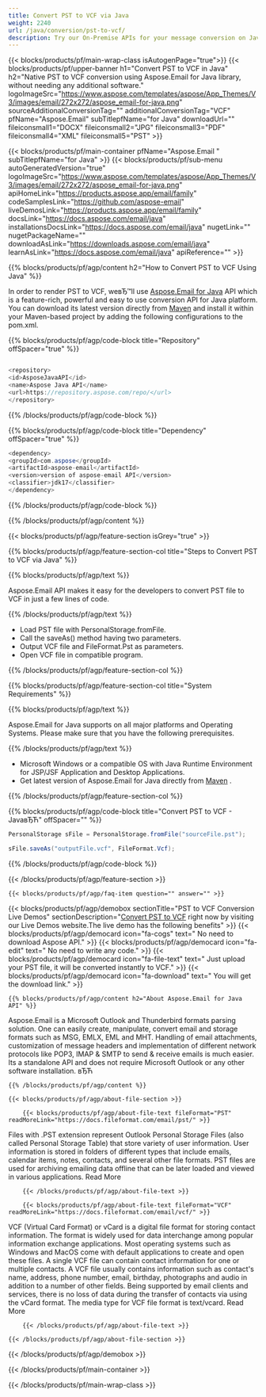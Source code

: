 ```yaml
---
title: Convert PST to VCF via Java 
weight: 2240
url: /java/conversion/pst-to-vcf/ 
description: Try our On-Premise APIs for your message conversion on Java Runtime Environment for JSP/JSF Application and Desktop Applications.
---
```


{{< blocks/products/pf/main-wrap-class isAutogenPage="true">}}
{{< blocks/products/pf/upper-banner h1="Convert PST to VCF in Java" h2="Native PST to VCF conversion using Aspose.Email for Java library, without needing any additional software." logoImageSrc="https://www.aspose.com/templates/aspose/App_Themes/V3/images/email/272x272/aspose_email-for-java.png" sourceAdditionalConversionTag="" additionalConversionTag="VCF" pfName="Aspose.Email" subTitlepfName="for Java" downloadUrl="" fileiconsmall1="DOCX" fileiconsmall2="JPG" fileiconsmall3="PDF" fileiconsmall4="XML" fileiconsmall5="PST" >}}

{{< blocks/products/pf/main-container pfName="Aspose.Email " subTitlepfName="for Java" >}}
{{< blocks/products/pf/sub-menu autoGeneratedVersion="true" logoImageSrc="https://www.aspose.com/templates/aspose/App_Themes/V3/images/email/272x272/aspose_email-for-java.png" apiHomeLink="https://products.aspose.app/email/family" codeSamplesLink="https://github.com/aspose-email" liveDemosLink="https://products.aspose.app/email/family" docsLink="https://docs.aspose.com/email/java" installationsDocsLink="https://docs.aspose.com/email/java" nugetLink="" nugetPackageName="" downloadAsLink="https://downloads.aspose.com/email/java" learnAsLink="https://docs.aspose.com/email/java" apiReference="" >}}

{{% blocks/products/pf/agp/content h2="How to Convert PST to VCF Using Java" %}}

 In order to render PST to VCF, weвЂ™ll use
 [Aspose.Email for Java](https://products.aspose.com/email/java) 
 API which is a feature-rich, powerful and easy to use conversion API for Java platform. You can download its latest version directly from
 [Maven](https://repository.aspose.com/webapp/#/artifacts/browse/tree/General/repo/com/aspose/aspose-email) 
 and install it within your Maven-based project by adding the following configurations to the pom.xml.

{{% blocks/products/pf/agp/code-block title="Repository" offSpacer="true" %}}

```cs

<repository>
<id>AsposeJavaAPI</id>
<name>Aspose Java API</name>
<url>https://repository.aspose.com/repo/</url>
</repository>

```

{{% /blocks/products/pf/agp/code-block %}}

{{% blocks/products/pf/agp/code-block title="Dependency" offSpacer="true" %}}

```cs
<dependency>
<groupId>com.aspose</groupId>
<artifactId>aspose-email</artifactId>
<version>version of aspose-email API</version>
<classifier>jdk17</classifier>
</dependency>

```

{{% /blocks/products/pf/agp/code-block %}}

{{% /blocks/products/pf/agp/content %}}

{{< blocks/products/pf/agp/feature-section isGrey="true" >}}

{{% blocks/products/pf/agp/feature-section-col title="Steps to Convert PST to VCF via Java" %}}

{{% blocks/products/pf/agp/text %}}

 Aspose.Email API makes it easy for the developers to convert PST file to VCF in just a few lines of code.

{{% /blocks/products/pf/agp/text %}}

+  Load PST file with PersonalStorage.fromFile.
+  Call the saveAs() method having two parameters.
+  Output VCF file and FileFormat.Pst as parameters.
+  Open VCF file in compatible program.

{{% /blocks/products/pf/agp/feature-section-col %}}

{{% blocks/products/pf/agp/feature-section-col title="System Requirements" %}}

{{% blocks/products/pf/agp/text %}}

 Aspose.Email for Java supports on all major platforms and Operating Systems. Please make sure that you have the following prerequisites.

{{% /blocks/products/pf/agp/text %}}

-  Microsoft Windows or a compatible OS with Java Runtime Environment for JSP/JSF Application and Desktop Applications.
-  Get latest version of Aspose.Email for Java directly from
 [Maven](https://repository.aspose.com/webapp/#/artifacts/browse/tree/General/repo/com/aspose/aspose-email)  .

{{% /blocks/products/pf/agp/feature-section-col %}}

{{% blocks/products/pf/agp/code-block title="Convert PST to VCF - JavaвЂЋ" offSpacer="" %}}

```cs
PersonalStorage sFile = PersonalStorage.fromFile("sourceFile.pst");

sFile.saveAs("outputFile.vcf", FileFormat.Vcf);    

```

{{% /blocks/products/pf/agp/code-block %}}

{{< /blocks/products/pf/agp/feature-section >}}

    {{< blocks/products/pf/agp/faq-item question="" answer="" >}}
 

<!-- aboutfile Starts -->

{{< blocks/products/pf/agp/demobox sectionTitle="PST to VCF Conversion Live Demos" sectionDescription="[Convert PST to VCF](https://products.aspose.app/email/conversion/pst-to-vcf) right now by visiting our Live Demos website.The live demo has the following benefits" >}}
        {{< blocks/products/pf/agp/democard icon="fa-cogs" text=" No need to download Aspose API." >}}
        {{< blocks/products/pf/agp/democard icon="fa-edit" text=" No need to write any code." >}}
        {{< blocks/products/pf/agp/democard icon="fa-file-text" text=" Just upload your PST file, it will be converted instantly to VCF." >}}
        {{< blocks/products/pf/agp/democard icon="fa-download" text=" You will get the download link." >}}

    {{% blocks/products/pf/agp/content h2="About Aspose.Email for Java API" %}}

 Aspose.Email is a Microsoft Outlook and Thunderbird formats parsing solution. One can easily create, manipulate, convert email and storage formats such as MSG, EMLX, EML and MHT. Handling of email attachments, customization of message headers and implementation of different network protocols like POP3, IMAP & SMTP to send & receive emails is much easier. Its a standalone API and does not require Microsoft Outlook or any other software installation. вЂЋ



    {{% /blocks/products/pf/agp/content %}}

    {{< blocks/products/pf/agp/about-file-section >}}

        {{< blocks/products/pf/agp/about-file-text fileFormat="PST" readMoreLink="https://docs.fileformat.com/email/pst/" >}}

Files with .PST extension represent Outlook Personal Storage Files (also called Personal Storage Table) that store variety of user information. User information is stored in folders of different types that include emails, calendar items, notes, contacts, and several other file formats. PST files are used for archiving emailing data offline that can be later loaded and viewed in various applications.
Read More

        {{< /blocks/products/pf/agp/about-file-text >}}

        {{< blocks/products/pf/agp/about-file-text fileFormat="VCF" readMoreLink="https://docs.fileformat.com/email/vcf/" >}}

VCF (Virtual Card Format) or vCard is a digital file format for storing contact information. The format is widely used for data interchange among popular information exchange applications. Most operating systems such as Windows and MacOS come with default applications to create and open these files. A single VCF file can contain contact information for one or multiple contacts. A VCF file usually contains information such as contact's name, address, phone number, email, birthday, photographs and audio in addition to a number of other fields. Being supported by email clients and services, there is no loss of data during the transfer of contacts via using the vCard format. The media type for VCF file format is text/vcard.
Read More

        {{< /blocks/products/pf/agp/about-file-text >}}

    {{< /blocks/products/pf/agp/about-file-section >}}

{{< /blocks/products/pf/agp/demobox >}}

<!-- aboutfile Ends -->

{{< /blocks/products/pf/main-container >}}
    
{{< /blocks/products/pf/main-wrap-class >}}